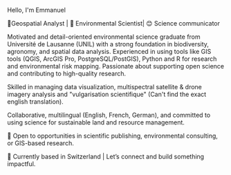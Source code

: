 Hello, I'm Emmanuel

📍Geospatial Analyst | 🌿 Environmental Scientist| 😊 Science communicator

Motivated and detail-oriented environmental science graduate from Université de Lausanne (UNIL) with a strong foundation in biodiversity, agronomy, and spatial data analysis. Experienced in using tools like GIS tools (QGIS, ArcGIS Pro, PostgreSQL/PostGIS), Python and R for research and environmental risk mapping. Passionate about supporting open science and contributing to high-quality research.

Skilled in managing data visualization, multispectral satellite & drone imagery analysis and "vulgarisation scientifique" (Can't find the exact english translation). 

Collaborative, multilingual (English, French, German), and committed to using science for sustainable land and resource management.

🚀 Open to opportunities in scientific publishing, environmental consulting, or GIS-based research.

📍 Currently based in Switzerland | Let’s connect and build something impactful.
